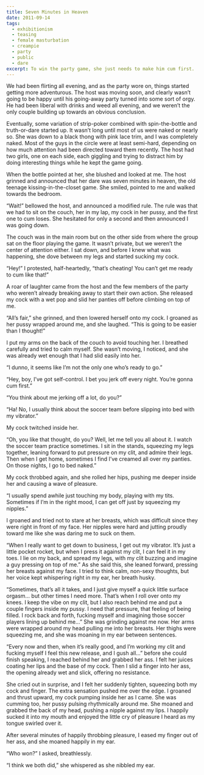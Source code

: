 ```yaml
---
title: Seven Minutes in Heaven
date: 2011-09-14
tags:
  - exhibitionism
  - teasing
  - female masturbation
  - creampie
  - party
  - public
  - dare
excerpt: To win the party game, she just needs to make him cum first.
---
```


We had been flirting all evening, and as the party wore on, things started getting more adventurous. The host was moving soon, and clearly wasn’t going to be happy until his going-away party turned into some sort of orgy. He had been liberal with drinks and weed all evening, and we weren’t the only couple building up towards an obvious conclusion.

Eventually, some variation of strip-poker combined with spin-the-bottle and truth-or-dare started up. It wasn’t long until most of us were naked or nearly so. She was down to a black thong with pink lace trim, and I was completely naked. Most of the guys in the circle were at least semi-hard, depending on how much attention had been directed toward them recently. The host had two girls, one on each side, each giggling and trying to distract him by doing interesting things while he kept the game going.

When the bottle pointed at her, she blushed and looked at me. The host grinned and announced that her dare was seven minutes in heaven, the old teenage kissing-in-the-closet game. She smiled, pointed to me and walked towards the bedroom.

“Wait!” bellowed the host, and announced a modified rule. The rule was that we had to sit on the couch, her in my lap, my cock in her pussy, and the first one to cum loses. She hesitated for only a second and then announced I was going down.

The couch was in the main room but on the other side from where the group sat on the floor playing the game. It wasn’t private, but we weren’t the center of attention either. I sat down, and before I knew what was happening, she dove between my legs and started sucking my cock.

“Hey!” I protested, half-heartedly, “that’s cheating! You can’t get me ready to cum like that!”

A roar of laughter came from the host and the few members of the party who weren’t already breaking away to start their own action. She released my cock with a wet pop and slid her panties off before climbing on top of me.

“All’s fair,” she grinned, and then lowered herself onto my cock. I groaned as her pussy wrapped around me, and she laughed. “This is going to be easier than I thought!”

I put my arms on the back of the couch to avoid touching her. I breathed carefully and tried to calm myself. She wasn’t moving, I noticed, and she was already wet enough that I had slid easily into her.

“I dunno, it seems like I’m not the only one who’s ready to go.”

“Hey, boy, I’ve got self-control. I bet you jerk off every night. You’re gonna cum first.”

“You think about me jerking off a lot, do you?”

“Ha! No, I usually think about the soccer team before slipping into bed with my vibrator.”

My cock twitched inside her.

“Oh, you like that thought, do you? Well, let me tell you all about it. I watch the soccer team practice sometimes. I sit in the stands, squeezing my legs together, leaning forward to put pressure on my clit, and admire their legs. Then when I get home, sometimes I find I’ve creamed all over my panties. On those nights, I go to bed naked.”

My cock throbbed again, and she rolled her hips, pushing me deeper inside her and causing a wave of pleasure.

“I usually spend awhile just touching my body, playing with my tits. Sometimes if I’m in the right mood, I can get off just by squeezing my nipples.”

I groaned and tried not to stare at her breasts, which was difficult since they were right in front of my face. Her nipples were hard and jutting proudly toward me like she was daring me to suck on them.

“When I really want to get down to business, I get out my vibrator. It’s just a little pocket rocket, but when I press it against my clit, I can feel it in my toes. I lie on my back, and spread my legs, with my clit buzzing and imagine a guy pressing on top of me.” As she said this, she leaned forward, pressing her breasts against my face. I tried to think calm, non-sexy thoughts, but her voice kept whispering right in my ear, her breath husky.

“Sometimes, that’s all it takes, and I just give myself a quick little surface orgasm… but other times I need more. That’s when I roll over onto my knees. I keep the vibe on my clit, but I also reach behind me and put a couple fingers inside my pussy. I need that pressure, that feeling of being filled. I rock back and forth, fucking myself and imagining those soccer players lining up behind me…” She was grinding against me now. Her arms were wrapped around my head pulling me into her breasts. Her thighs were squeezing me, and she was moaning in my ear between sentences.

“Every now and then, when it’s really good, and I’m working my clit and fucking myself I feel this new release, and I gush all…” before she could finish speaking, I reached behind her and grabbed her ass. I felt her juices coating her lips and the base of my cock. Then I slid a finger into her ass, the opening already wet and slick, offering no resistance.

She cried out in surprise, and I felt her suddenly tighten, squeezing both my cock and finger. The extra sensation pushed me over the edge. I groaned and thrust upward, my cock pumping inside her as I came. She was cumming too, her pussy pulsing rhythmically around me. She moaned and grabbed the back of my head, pushing a nipple against my lips. I happily sucked it into my mouth and enjoyed the little cry of pleasure I heard as my tongue swirled over it.

After several minutes of happily throbbing pleasure, I eased my finger out of her ass, and she moaned happily in my ear.

“Who won?” I asked, breathlessly.

“I think we both did,” she whispered as she nibbled my ear.
